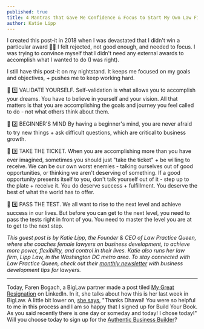 ```yaml
---
published: true
title: 4 Mantras that Gave Me Confidence & Focus to Start My Own Law Firm
author: Katie Lipp
---
```

I created this post-it in 2018 when I was devastated that I didn't win a particular award 🤦‍♀️ I felt rejected, not good enough, and needed to focus. I was trying to convince myself that I didn't need any external awards to accomplish what I wanted to do (I was right).

I still have this post-it on my nightstand. It keeps me focused on my goals and objectives, + pushes me to keep working hard.

👑 1️⃣ VALIDATE YOURSELF.
Self-validation is what allows you to accomplish your dreams. You have to believe in yourself and your vision. All that matters is that you are accomplishing the goals and journey you feel called to do - not what others think about them.

👑 2️⃣ BEGINNER'S MIND
By having a beginner's mind, you are never afraid to try new things + ask difficult questions, which are critical to business growth.

👑 3️⃣ TAKE THE TICKET.
When you are accomplishing more than you have ever imagined, sometimes you should just "take the ticket" + be willing to receive. We can be our own worst enemies - talking ourselves out of good opportunities, or thinking we aren't deserving of something. If a good opportunity presents itself to you, don't talk yourself out of it - step up to the plate + receive it. You do deserve success + fulfillment. You deserve the best of what the world has to offer.

👑 4️⃣ PASS THE TEST.
We all want to rise to the next level and achieve success in our lives. But before you can get to the next level, you need to pass the tests right in front of you. You need to master the level you are at to get to the next step.

_This guest post is by Katie Lipp, the Founder & CEO of Law Practice Queen, where she coaches female lawyers on business development, to achieve more power, flexibility, and control in their lives. Katie also runs her law firm, Lipp Law, in the Washington DC metro area. To stay connected with Law Practice Queen, check out their [monthly newsletter](http://eepurl.com/hlsDFL) with business development tips for lawyers._

------

Today, Faren Bogach, a BigLaw partner made a post tiled [My Great Resignation](https://www.linkedin.com/posts/faren-bogach-b6845632_my-great-resignation-this-is-my-last-week-activity-6886831906650918912-xTPH) on LinkedIn. In it, she talks about how this is her last week in BigLaw. A little bit lower on, [she says](https://www.linkedin.com/feed/update/urn:li:activity:6886831906650918912?commentUrn=urn%3Ali%3Acomment%3A%28activity%3A6886831906650918912%2C6887059138858274816%29&replyUrn=urn%3Ali%3Acomment%3A%28activity%3A6886831906650918912%2C6887066150669291521%29), "Thanks Dhawal! You were so helpful to me in this process and I am so happy that I signed up for Build Your Book. As you said recently there is one day or someday and today! I chose today!" Will you choose today to sign up for the [Authentic Business Builder](https://buildyourbook.org/academy/the-authentic-business-builder/)?

